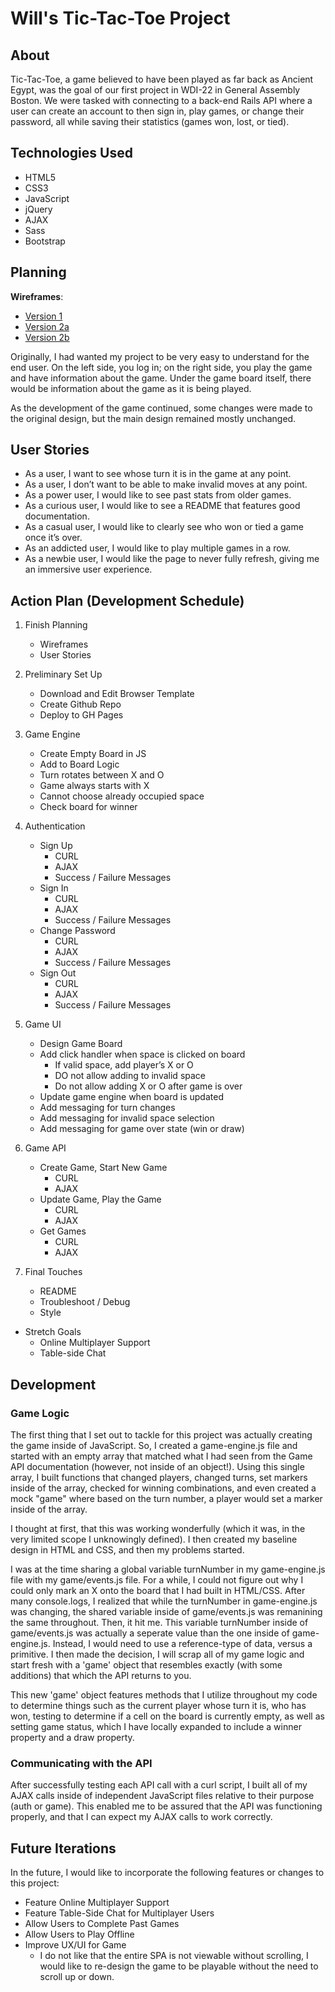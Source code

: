 # Will's Tic-Tac-Toe Project

## About
Tic-Tac-Toe, a game believed to have been played as far back as Ancient Egypt, was the goal of our first project in WDI-22 in General Assembly Boston. We were tasked with connecting to a back-end Rails API where a user can create an account to then sign in, play games, or change their password, all while saving their statistics (games won, lost, or tied).

## Technologies Used
- HTML5
- CSS3
- JavaScript
- jQuery
- AJAX
- Sass
- Bootstrap

## Planning
__Wireframes__:
- [Version 1](https://i.imgur.com/ZOyFUMz.jpg)
- [Version 2a](https://i.imgur.com/vSKeZwh.jpg)
- [Version 2b](https://i.imgur.com/xsOJZyZ.jpg)

Originally, I had wanted my project to be very easy to understand for the end user. On the left side, you log in; on the right side, you play the game and have information about the game. Under the game board itself, there would be information about the game as it is being played.

As the development of the game continued, some changes were made to the original design, but the main design remained mostly unchanged.

## User Stories
- As a user, I want to see whose turn it is in the game at any point.
- As a user, I don’t want to be able to make invalid moves at any point.
- As a power user, I would like to see past stats from older games.
- As a curious user, I would like to see a README that features good documentation.
- As a casual user, I would like to clearly see who won or tied a game once it’s over.
- As an addicted user, I would like to play multiple games in a row.
- As a newbie user, I would like the page to never fully refresh, giving me an immersive user experience.

## Action Plan (Development Schedule)
1. Finish Planning
    - Wireframes
    - User Stories

1. Preliminary Set Up
    - Download and Edit Browser Template
    - Create Github Repo
    - Deploy to GH Pages

1. Game Engine
    - Create Empty Board in JS
    - Add to Board Logic
    - Turn rotates between X and O
    - Game always starts with X
    - Cannot choose already occupied space
    - Check board for winner

1. Authentication
    - Sign Up
      - CURL
      - AJAX
      - Success / Failure Messages
    - Sign In
      - CURL
      - AJAX
      - Success / Failure Messages
    - Change Password
      - CURL
      - AJAX
      - Success / Failure Messages
    - Sign Out
      - CURL
      - AJAX
      - Success / Failure Messages

1. Game UI
    - Design Game Board
    - Add click handler when space is clicked on board
      - If valid space, add player’s X or O
      - DO not allow adding to invalid space
      - Do not allow adding X or O after game is over
    - Update game engine when board is updated
    - Add messaging for turn changes
    - Add messaging for invalid space selection
    - Add messaging for game over state (win or draw)

1. Game API
    - Create Game, Start New Game
      - CURL
      - AJAX
    - Update Game, Play the Game
      - CURL
      - AJAX
    - Get Games
      - CURL
      - AJAX

1. Final Touches
    - README
    - Troubleshoot / Debug
    - Style

- Stretch Goals
    - Online Multiplayer Support
    - Table-side Chat

## Development
### Game Logic

The first thing that I set out to tackle for this project was actually creating the game inside of JavaScript. So, I created a game-engine.js file and started with an empty array that matched what I had seen from the Game API documentation (however, not inside of an object!). Using this single array, I built functions that changed players, changed turns, set markers inside of the array, checked for winning combinations, and even created a mock "game" where based on the turn number, a player would set a marker inside of the array.

I thought at first, that this was working wonderfully (which it was, in the very limited scope I unknowingly defined). I then created my baseline design in HTML and CSS, and then my problems started.

I was at the time sharing a global variable turnNumber in my game-engine.js file with my game/events.js file. For a while, I could not figure out why I could only mark an X onto the board that I had built in HTML/CSS. After many console.logs, I realized that while the turnNumber in game-engine.js was changing, the shared variable inside of game/events.js was remanining the same throughout. Then, it hit me. This variable turnNumber inside of game/events.js was actually a seperate value than the one inside of game-engine.js. Instead, I would need to use a reference-type of data, versus a primitive. I then made the decision, I will scrap all of my game logic and start fresh with a 'game' object that resembles exactly (with some additions) that which the API returns to you.

This new 'game' object features methods that I utilize throughout my code to determine things such as the current player whose turn it is, who has won, testing to determine if a cell on the board is currently empty, as well as setting game status, which I have locally expanded to include a winner property and a draw property.

### Communicating with the API

After successfully testing each API call with a curl script, I built all of my AJAX calls inside of independent JavaScript files relative to their purpose (auth or game). This enabled me to be assured that the API was functioning properly, and that I can expect my AJAX calls to work correctly.

## Future Iterations
In the future, I would like to incorporate the following features or changes to this project:

- Feature Online Multiplayer Support
- Feature Table-Side Chat for Multiplayer Users
- Allow Users to Complete Past Games
- Allow Users to Play Offline
- Improve UX/UI for Game
  - I do not like that the entire SPA is not viewable without scrolling, I would like to re-design the game to be playable without the need to scroll up or down.
